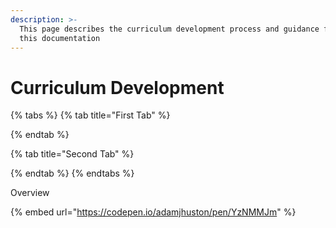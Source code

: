 ```yaml
---
description: >-
  This page describes the curriculum development process and guidance for using
  this documentation
---
```


# Curriculum Development

{% tabs %}
{% tab title="First Tab" %}

{% endtab %}

{% tab title="Second Tab" %}

{% endtab %}
{% endtabs %}

Overview

{% embed url="https://codepen.io/adamjhuston/pen/YzNMMJm" %}



